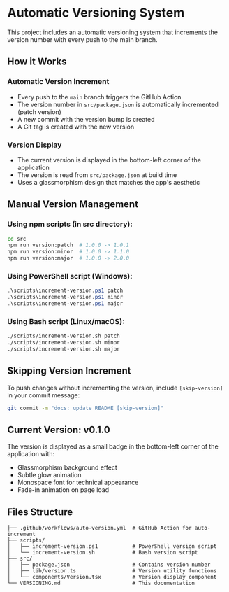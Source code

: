 # Automatic Versioning System

This project includes an automatic versioning system that increments the version number with every push to the main branch.

## How it Works

### Automatic Version Increment
- Every push to the `main` branch triggers the GitHub Action
- The version number in `src/package.json` is automatically incremented (patch version)
- A new commit with the version bump is created
- A Git tag is created with the new version

### Version Display
- The current version is displayed in the bottom-left corner of the application
- The version is read from `src/package.json` at build time
- Uses a glassmorphism design that matches the app's aesthetic

## Manual Version Management

### Using npm scripts (in src directory):
```bash
cd src
npm run version:patch  # 1.0.0 -> 1.0.1
npm run version:minor  # 1.0.0 -> 1.1.0  
npm run version:major  # 1.0.0 -> 2.0.0
```

### Using PowerShell script (Windows):
```powershell
.\scripts\increment-version.ps1 patch
.\scripts\increment-version.ps1 minor
.\scripts\increment-version.ps1 major
```

### Using Bash script (Linux/macOS):
```bash
./scripts/increment-version.sh patch
./scripts/increment-version.sh minor
./scripts/increment-version.sh major
```

## Skipping Version Increment

To push changes without incrementing the version, include `[skip-version]` in your commit message:

```bash
git commit -m "docs: update README [skip-version]"
```

## Current Version: v0.1.0

The version is displayed as a small badge in the bottom-left corner of the application with:
- Glassmorphism background effect
- Subtle glow animation
- Monospace font for technical appearance
- Fade-in animation on page load

## Files Structure

```
├── .github/workflows/auto-version.yml  # GitHub Action for auto-increment
├── scripts/
│   ├── increment-version.ps1           # PowerShell version script
│   └── increment-version.sh            # Bash version script
├── src/
│   ├── package.json                    # Contains version number
│   ├── lib/version.ts                  # Version utility functions
│   └── components/Version.tsx          # Version display component
└── VERSIONING.md                       # This documentation
```
